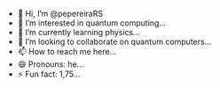 - 👋 Hi, I’m @pepereiraRS
- 👀 I’m interested in quantum computing...
- 🌱 I’m currently learning physics...
- 💞️ I’m looking to collaborate on quantum computers...
- 📫 How to reach me here...
- 😄 Pronouns: he...
- ⚡ Fun fact: 1,75...

<!---
pepereiraRS/pepereiraRS is a ✨ special ✨ repository because its `README.md` (this file) appears on your GitHub profile.
You can click the Preview link to take a look at your changes.
--->
